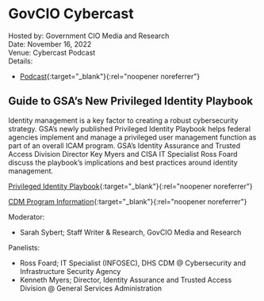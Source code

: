 # GovCIO Cybercast 
Hosted by: Government CIO Media and Research<br>
Date: November 16, 2022<br>
Venue: Cybercast Podcast<br>
Details: 
- [Podcast](https://governmentciomedia.com/listen-guide-gsas-new-privileged-identity-playbook){:target="_blank"}{:rel="noopener noreferrer"} 

## Guide to GSA’s New Privileged Identity Playbook
Identity management is a key factor to creating a robust cybersecurity strategy. GSA’s newly published Privileged Identity Playbook helps federal agencies implement and manage a privileged user management function as part of an overall ICAM program. GSA’s Identity Assurance and Trusted Access Division Director Key Myers and CISA IT Specialist Ross Foard discuss the playbook’s implications and best practices around identity management.

[Privileged Identity Playbook](https://playbooks.idmanagement.gov/playbooks/pam/){:target="_blank"}{:rel="noopener noreferrer"} 

[CDM Program Information](www.cisa.gov/cdm){:target="_blank"}{:rel="noopener noreferrer"} 

Moderator: 
- Sarah Sybert; Staff Writer & Research, GovCIO Media and Research

Panelists:
- Ross Foard; IT Specialist (INFOSEC), DHS CDM @ Cybersecurity and Infrastructure Security Agency
- Kenneth Myers; Director, Identity Assurance and Trusted Access Division @ General Services Administration
